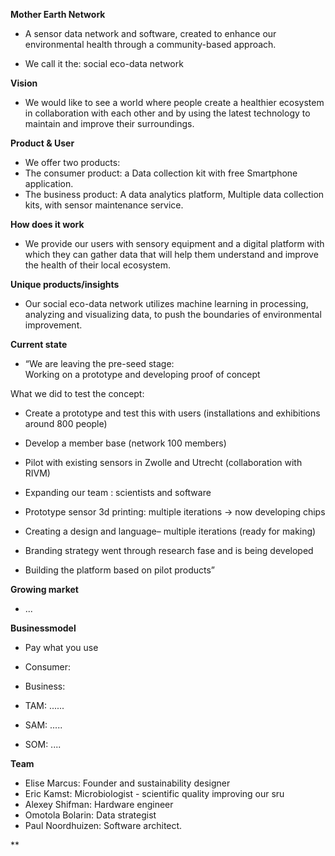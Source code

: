 
**Mother Earth Network**
- A sensor data network and software, created to enhance our  
environmental health through a community-based approach.  
 
- We call it the: social eco-data network


**Vision**
- We would like to see a world where people create a healthier ecosystem in collaboration with each other and by using the latest technology to maintain and improve their surroundings.


**Product & User**
- We offer two products: 
- The consumer product: a Data collection kit with free Smartphone application.
- The business product: A data analytics platform, Multiple data collection kits, with sensor maintenance service. 

**How does it work**
- We provide our users with sensory equipment and a digital platform with which they can gather data that will help them understand and improve the health of their local ecosystem.

**Unique products/insights**
- Our social eco-data network utilizes machine learning in processing, analyzing and visualizing data, to push the boundaries of environmental improvement.

**Current state**
- “We are leaving the pre-seed stage:  
Working on a prototype and developing proof of concept

What we did to test the concept:

* Create a prototype and test this with users (installations and exhibitions around 800 people)

* Develop a member base (network 100 members)

* Pilot with existing sensors in Zwolle and Utrecht (collaboration with RIVM)

* Expanding our team : scientists and software

* Prototype sensor 3d printing: multiple iterations -> now developing chips

* Creating a design and language– multiple iterations (ready for making)

* Branding strategy went through research fase and is being developed

* Building the platform based on pilot products”

**Growing market**
- ...

**Businessmodel**
- Pay what you use
- Consumer:
- Business:

- TAM: ......
- SAM: .....
- SOM: ....

**Team**
- Elise Marcus: Founder and sustainability designer 
- Eric Kamst: Microbiologist  - scientific quality improving our sru
- Alexey Shifman: Hardware engineer 
- Omotola Bolarin: Data strategist 
- Paul Noordhuizen: Software architect. 

**
<!--stackedit_data:
eyJoaXN0b3J5IjpbMTIwODEzNjIxNCwtMTgzNDQwNDIxXX0=
-->